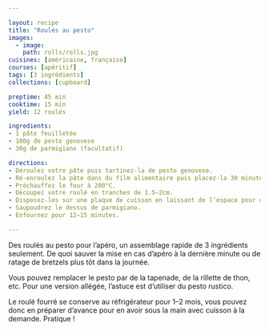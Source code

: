 ```yaml
---

layout: recipe
title: "Roulés au pesto"
images:
  - image:
    path: rolls/rolls.jpg
cuisines: [américaine, française]
courses: [apéritif]
tags: [3 ingrédients]
collections: [cupboard]

preptime: 45 min
cooktime: 15 min
yield: 12 roulés

ingredients:
- 1 pâte feuilletée
- 100g de pesto genovese
- 30g de parmigiano (facultatif)

directions:
- Déroulez votre pâte puis tartinez-la de pesto genovese.
- Ré-enroulez la pâte dans du film alimentaire puis placez-la 30 minutes au congélateur.
- Préchauffez le four à 200°C.
- Découpez votre roulé en tranches de 1.5–2cm.
- Disposez-les sur une plaque de cuisson en laissant de l’espace pour qu’ils puissent bien gonfler.
- Saupoudrez le dessus de parmigiano.
- Enfournez pour 12–15 minutes.

---
```


Des roulés au pesto pour l’apéro, un assemblage rapide de 3 ingrédients seulement. De quoi sauver la mise en cas d’apéro à la dernière minute ou de ratage de bretzels plus tôt dans la journée.

Vous pouvez remplacer le pesto par de la tapenade, de la rillette de thon, etc. Pour une version allégée, l’astuce est d’utiliser du pesto rustico.

Le roulé fourré se conserve au réfrigérateur pour 1–2 mois, vous pouvez donc en préparer d’avance pour en avoir sous la main avec cuisson à la demande. Pratique&nbsp;!